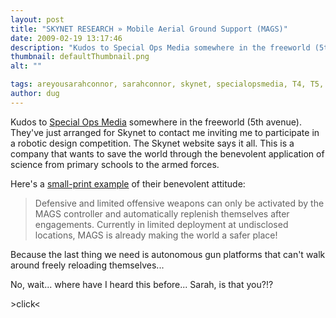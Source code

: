 ```yaml
---
layout: post
title: "SKYNET RESEARCH » Mobile Aerial Ground Support (MAGS)"
date: 2009-02-19 13:17:46
description: "Kudos to Special Ops Media somewhere in the freeworld (5th avenue). They&#8217;ve just arranged for Skynet to contact me inviting me to participate in a robotic design competition. The Skynet website says it all. This is a company that wants&#8230;"
thumbnail: defaultThumbnail.png
alt: ""

tags: areyousarahconnor, sarahconnor, skynet, specialopsmedia, T4, T5, terminator
author: dug
---
```


<p>Kudos to <a href="http://specialopsmedia.com/">Special Ops Media</a> somewhere in the freeworld (5th avenue). They've just arranged for Skynet to contact me inviting me to participate in a robotic design competition. The Skynet website says it all. This is a company that wants to save the world through the benevolent application of science from primary schools to the armed forces.</p>

<p>Here's a <a href="http://www.skynetresearch.com/mobile-aerial-ground-support-mags/">small-print example</a> of their benevolent attitude:</p>

<blockquote><p>Defensive and limited offensive weapons can only be activated by the <span class="caps">MAGS </span>controller and automatically replenish themselves after engagements.  Currently in limited deployment at undisclosed locations, <span class="caps">MAGS </span>is already making the world a safer place!</p></blockquote>

<p>Because the last thing we need is autonomous gun platforms that can't walk around freely reloading themselves...</p>

<p>No, wait... where have I heard this before... Sarah, is that you?!?  </p>

<p>&gt;click&lt;</p>
